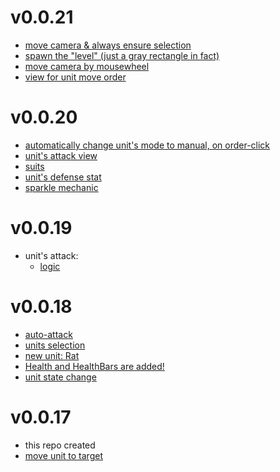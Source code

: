# v0.0.21
- [move camera & always ensure selection](https://github.com/rapushka/deck_scaler_rts/pull/29)
- [spawn the "level" (just a gray rectangle in fact)](https://github.com/rapushka/deck_scaler_rts/pull/31)
- [move camera by mousewheel](https://github.com/rapushka/deck_scaler_rts/pull/33)
- [view for unit move order](https://github.com/rapushka/deck_scaler_rts/pull/35)

# v0.0.20
- [automatically change unit's mode to manual, on order-click](https://github.com/rapushka/deck_scaler_rts/pull/19)
- [unit's attack view](https://github.com/rapushka/deck_scaler_rts/pull/17)
- [suits](https://github.com/rapushka/deck_scaler_rts/pull/23)
- [unit's defense stat](https://github.com/rapushka/deck_scaler_rts/pull/25)
- [sparkle mechanic](https://github.com/rapushka/deck_scaler_rts/pull/27)

# v0.0.19
- unit's attack:
  - [logic](https://github.com/rapushka/deck_scaler_rts/pull/15)

# v0.0.18
- [auto-attack](https://github.com/rapushka/deck_scaler_rts/pull/7)
- [units selection](https://github.com/rapushka/deck_scaler_rts/pull/4)
- [new unit: Rat](https://github.com/rapushka/deck_scaler_rts/pull/9)
- [Health and HealthBars are added!](https://github.com/rapushka/deck_scaler_rts/pull/11)
- [unit state change](https://github.com/rapushka/deck_scaler_rts/pull/13)

# v0.0.17
- this repo created
- [move unit to target](https://github.com/rapushka/deck_scaler_rts/pull/2)
